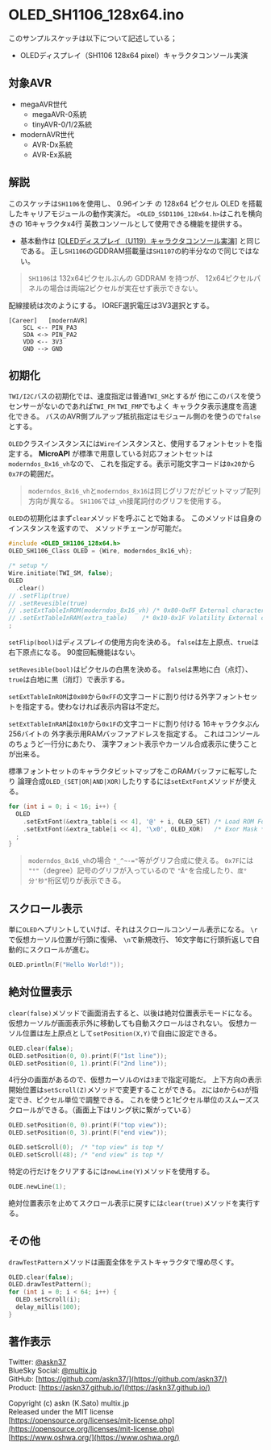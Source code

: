 # OLED_SH1106_128x64.ino

このサンプルスケッチは以下について記述している；

- OLEDディスプレイ（SH1106 128x64 pixel）キャラクタコンソール実演

## 対象AVR

- megaAVR世代
  - megaAVR-0系統
  - tinyAVR-0/1/2系統
- modernAVR世代
  - AVR-Dx系統
  - AVR-Ex系統

## 解説

このスケッチは`SH1106`を使用し、
0.96インチ の 128x64 ピクセル OLED を搭載したキャリアモジュールの動作実演だ。
`<OLED_SSD1106_128x64.h>`はこれを横向きの 16キャラクタx4行 英数コンソールとして使用できる機能を提供する。

- 基本動作は
[[OLEDディスプレイ（U119）キャラクタコンソール実演]](https://github.com/askn37/M5_Modules_lib/tree/main/examples/M5_OLED_Console)
と同じである。
正し`SH1106`のGDDRAM搭載量は`SH1107`の約半分なので同じではない。

> `SH1106`は 132x64ピクセルぶんの GDDRAM を持つが、
12x64ピクセルパネルの場合は両端2ピクセルが実在せず表示できない。

配線接続は次のようにする。
IOREF選択電圧は3V3選択とする。

```plain
[Career]   [modernAVR]
    SCL <-- PIN_PA3
    SDA <-> PIN_PA2
    VDD <-- 3V3
    GND --> GND
```

## 初期化

`TWI/I2C`バスの初期化では、速度指定は普通`TWI_SM`とするが
他にこのバスを使うセンサーがないのであれば`TWI_FM` `TWI_FMP`でもよく
キャラクタ表示速度を高速化できる。
バスのAVR側プルアップ抵抗指定はモジュール側のを使うので`false`とする。

`OLED`クラスインスタンスには`Wire`インスタンスと、使用するフォントセットを指定する。
__MicroAPI__ が標準で用意している対応フォントセットは`moderndos_8x16_vh`なので、
これを指定する。表示可能文字コードは`0x20`から`0x7F`の範囲だ。

> `moderndos_8x16_vh`と`moderndos_8x16`は同じグリフだがビットマップ配列方向が異なる。
> `SH1106`では`_vh`接尾詞付のグリフを使用する。

`OLED`の初期化はまず`clear`メソッドを呼ぶことで始まる。
このメソッドは自身のインスタンスを返すので、
メソッドチェーンが可能だ。

```c
#include <OLED_SH1106_128x64.h>
OLED_SH1106_Class OLED = {Wire, moderndos_8x16_vh};

/* setup */
Wire.initiate(TWI_SM, false);
OLED
  .clear()
// .setFlip(true)
// .setRevesible(true)
// .setExtTableInROM(moderndos_8x16_vh) /* 0x80-0xFF External character bank */
// .setExtTableInRAM(extra_table)    /* 0x10-0x1F Volatility External character area */
;
```

`setFlip(bool)`はディスプレイの使用方向を決める。
`false`は左上原点、`true`は右下原点になる。
90度回転機能はない。

`setRevesible(bool)`はピクセルの白黒を決める。
`false`は黒地に白（点灯）、`true`は白地に黒（消灯）で表示する。

`setExtTableInROM`は`0x80`から`0xFF`の文字コードに割り付ける外字フォントセットを指定する。使わなければ表示内容は不定だ。

`setExtTableInRAM`は`0x10`から`0x1F`の文字コードに割り付ける
16キャラクタぶん 256バイトの 外字表示用RAMバッファアドレスを指定する。
これはコンソールのちょうど一行分にあたり、
漢字フォント表示やカーソル合成表示に使うことが出来る。

標準フォントセットのキャラクタビットマップをこのRAMバッファに転写したり
論理合成`OLED_(SET|OR|AND|XOR)`したりするには`setExtFont`メソッドが使える。

```c
for (int i = 0; i < 16; i++) {
  OLED
    .setExtFont(&extra_table[i << 4], '@' + i, OLED_SET) /* Load ROM Font */
    .setExtFont(&extra_table[i << 4], '\x0', OLED_XOR)   /* Exor Mask */
  ;
}
```

> `moderndos_8x16_vh`の場合
`"_^~-="`等がグリフ合成に使える。
`0x7F`には `"°"`（degree）記号のグリフが入っているので
`"Å"`を合成したり、`度°分'秒"`桁区切りが表示できる。

## スクロール表示

単に`OLED`へプリントしていけば、それはスクロールコンソール表示になる。
`\r`で仮想カーソル位置が行頭に復帰、
`\n`で新規改行、
16文字毎に行頭折返しで自動的にスクロールが進む。

```c
OLED.println(F("Hello World!"));
```

## 絶対位置表示

`clear(false)`メソッドで画面消去すると、以後は絶対位置表示モードになる。
仮想カーソルが画面表示外に移動しても自動スクロールはされない。
仮想カーソル位置は左上原点として`setPosition(X,Y)`で自由に設定できる。

```c
OLED.clear(false);
OLED.setPosition(0, 0).print(F("1st line"));
OLED.setPosition(0, 1).print(F("2nd line"));
```

4行分の画面があるので、仮想カーソルの`Y`は`3`まで指定可能だ。
上下方向の表示開始位置は`setScroll(Z)`メソッドで変更することができる。
`Z`には`0`から`63`が指定でき、ピクセル単位で調整できる。
これを使うと1ピクセル単位のスムーズスクロールができる。（画面上下はリング状に繋がっている）

```c
OLED.setPosition(0, 0).print(F("top view"));
OLED.setPosition(0, 3).print(F("end view"));

OLED.setScroll(0);  /* "top view" is top */
OLED.setScroll(48); /* "end view" is top */
```

特定の行だけをクリアするには`newLine(Y)`メソッドを使用する。

```c
OLDE.newLine(1);
```

絶対位置表示を止めてスクロール表示に戻すには`clear(true)`メソッドを実行する。

## その他

`drawTestPattern`メソッドは画面全体をテストキャラクタで埋め尽くす。

```c
OLED.clear(false);
OLED.drawTestPattern();
for (int i = 0; i < 64; i++) {
  OLED.setScroll(i);
  delay_millis(100);
}
```

## 著作表示

Twitter: [@askn37](https://twitter.com/askn37) \
BlueSky Social: [@multix.jp](https://bsky.app/profile/multix.jp) \
GitHub: [https://github.com/askn37/](https://github.com/askn37/) \
Product: [https://askn37.github.io/](https://askn37.github.io/)

Copyright (c) askn (K.Sato) multix.jp \
Released under the MIT license \
[https://opensource.org/licenses/mit-license.php](https://opensource.org/licenses/mit-license.php) \
[https://www.oshwa.org/](https://www.oshwa.org/)
